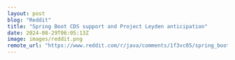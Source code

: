 ```yaml
---
layout: post
blog: "Reddit"
title: "Spring Boot CDS support and Project Leyden anticipation"
date: 2024-08-29T06:05:13Z
image: images/reddit.png
remote_url: "https://www.reddit.com/r/java/comments/1f3vc05/spring_boot_cds_support_and_project_leyden/"
---
```

